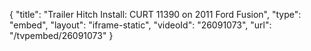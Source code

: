 {
    "title": "Trailer Hitch Install: CURT 11390 on 2011 Ford Fusion",
    "type": "embed",
    "layout": "iframe-static",
    "videoId": "26091073",
    "url": "\/tvpembed\/26091073"
}